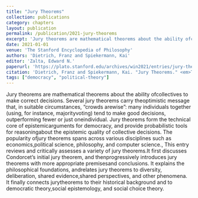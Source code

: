 ```yaml
---
title: "Jury Theorems"
collection: publications
category: chapters
layout: publication
permalink: /publication/2021-jury-theorems
excerpt: 'Jury theorems are mathematical theorems about the ability ofcollectives to make correct decisions. Several jury theorems carry theoptimistic message that, in suitable circumstances, “crowds arewise”: ...'
date: 2021-01-01
venue: 'The Stanford Encyclopedia of Philosophy'
authors: 'Dietrich, Franz and Spiekermann, Kai'
editor: 'Zalta, Edward N.'
paperurl: 'https://plato.stanford.edu/archives/win2021/entries/jury-theorems/'
citation: 'Dietrich, Franz and Spiekermann, Kai. "Jury Theorems." <em>The Stanford Encyclopedia of Philosophy</em>  (2021).'
tags: ["democracy", "political-theory"]
---
```


Jury theorems are mathematical theorems about the ability ofcollectives to make correct decisions. Several jury theorems carry theoptimistic message that, in suitable circumstances, “crowds arewise”: many individuals together (using, for instance, majorityvoting) tend to make good decisions, outperforming fewer or just oneindividual. Jury theorems form the technical core of epistemicarguments for democracy, and provide probabilistic tools for reasoningabout the epistemic quality of collective decisions. The popularity ofjury theorems spans across various disciplines such as economics,political science, philosophy, and computer science., This entry reviews and critically assesses a variety of jury theorems.It first discusses Condorcet’s initial jury theorem, and thenprogressively introduces jury theorems with more appropriate premisesand conclusions. It explains the philosophical foundations, andrelates jury theorems to diversity, deliberation, shared evidence,shared perspectives, and other phenomena. It finally connects jurytheorems to their historical background and to democratic theory,social epistemology, and social choice theory.